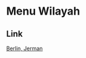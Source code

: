 # Menu Wilayah

## Link

[Berlin, Jerman](https://github.com/gigit-pemilu/pemilu-2024-99-luar-negeri/tree/main/pilpres/hitung-suara/sub/99-luar-negeri/sub/17-berlin-jerman/sub/01-berlin-jerman/sub/0001-berlin-jerman)

